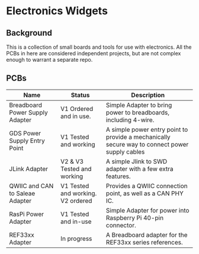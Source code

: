 # Electronics Widgets

## Background

This is a collection of small boards and tools for use with electronics.  All the PCBs in here are considered independent projects, but are not complex enough to warrant a separate repo.  

## PCBs

| Name          | Status                  | Description                    |
| ------------  | ----------------------- | ----------- |
| Breadboard Power Supply Adapter | V1 Ordered and in use. | Simple Adapter to bring power to breadboards, including 4-wire. |
| GDS Power Supply Entry Point | V1 Tested and working | A simple power entry point to provide a mechanically secure way to connect power supply cables |
| JLink Adapter | V2 & V3 Tested and working | A simple Jlink to SWD adapter with a few extra features.|
| QWIIC and CAN to Saleae Adapter| V1 Tested and working. V2 ordered | Provides a QWIIC connection point, as well as a CAN PHY IC.  |
| RasPi Power Adapter | V1 Tested and in-use | Simple Adapter for power into Raspberry Pi 40-pin connector. |
| REF33xx Adapter | In progress | A Breadboard adapter for the REF33xx series references. |
